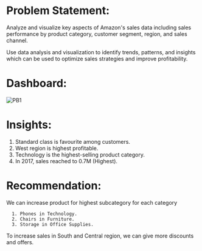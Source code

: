 

# Problem Statement: 
   Analyze and visualize key aspects of Amazon's sales data including sales performance by product category, customer segment, region, and
   sales channel. 
   
   Use data analysis and visualization to identify trends, patterns, and insights which can be used to optimize sales strategies and 
   improve profitability.


# Dashboard:

![PB1](https://github.com/sadafchandnisidd/My-First-Power_Bi-Project/assets/121816441/8b2a699a-8784-49d4-a13e-176350da618e)

# Insights:  
  1. Standard class is favourite among customers.
  2. West region is highest profitable.
  3. Technology is the highest-selling product category.
  4. In 2017, sales reached to 0.7M (Highest).
  
# Recommendation: 
   We can increase product for highest subcategory for each category
   
      1. Phones in Technology.
      2. Chairs in Furniture.
      3. Storage in Office Supplies.
      
  To increase sales in South and Central region, we can give more discounts and offers.

